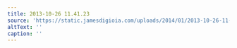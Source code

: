```yaml
---
title: 2013-10-26 11.41.23
source: 'https://static.jamesdigioia.com/uploads/2014/01/2013-10-26-11-41-23-scaled.jpg'
altText: ''
caption: ''
---
```


